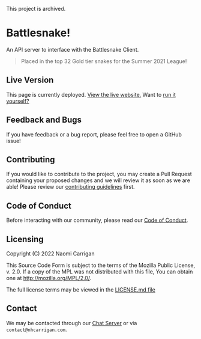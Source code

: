 This project is archived.

# Battlesnake!

An API server to interface with the Battlesnake Client.

> Placed in the top 32 Gold tier snakes for the Summer 2021 League!

## Live Version

This page is currently deployed. [View the live website.](https://play.battlesnake.com/u/nhcarrigan/becca-lyria/) Want to [run it yourself?](https://docs.nhcarrigan.com/#/battlesnake/usage)

## Feedback and Bugs

If you have feedback or a bug report, please feel free to open a GitHub issue!

## Contributing

If you would like to contribute to the project, you may create a Pull Request containing your proposed changes and we will review it as soon as we are able! Please review our [contributing guidelines](CONTRIBUTING.md) first.

## Code of Conduct

Before interacting with our community, please read our [Code of Conduct](CODE_OF_CONDUCT.md).

## Licensing

Copyright (C) 2022 Naomi Carrigan

This Source Code Form is subject to the terms of the Mozilla Public
License, v. 2.0. If a copy of the MPL was not distributed with this
file, You can obtain one at http://mozilla.org/MPL/2.0/.

The full license terms may be viewed in the [LICENSE.md file](./LICENSE.md)

## Contact

We may be contacted through our [Chat Server](http://chat.nhcarrigan.com) or via `contact@nhcarrigan.com`.
